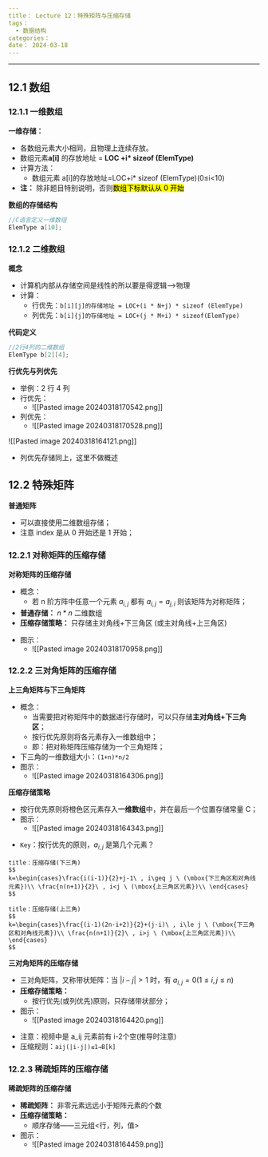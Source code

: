 ```yaml
---
title： Lecture 12：特殊矩阵与压缩存储
tags：
  - 数据结构
categories： 
date： 2024-03-18
---
```

---
## 12.1 数组
### 12.1.1 一维数组
**一维存储：**
- 各数组元素大小相同，且物理上连续存放。
- 数组元素**a[i]** 的存放地址 = **LOC +i\* sizeof (ElemType)**
- 计算方法：
	- 数组元素 a[i]的存放地址=LOC+i* sizeof (ElemType)(0≤i<10)
- **注：** 除非题目特别说明，否则<mark style="background： #FFF3A3A6;">数组下标默认从 0 开始</mark>

**数组的存储结构**
```c
//C语言定义一维数组
ElemType a[10];
```

### 12.1.2 二维数组
**概念**
+ 计算机内部从存储空间是线性的所以要是得逻辑——>物理
+ 计算：
	+ 行优先：`b[i][j]的存储地址 = LOC+(i * N+j) * sizeof (ElemType)` 
	+ 列优先：`b[i]{j]的存储地址 = LOC+(j * M+i) * sizeof(ElemType)`

**代码定义**
```c
//2行4列的二维数组
ElemType b[2][4];
```
**行优先与列优先**
+ 举例：2 行 4 列
+ 行优先： 
	+ ![[Pasted image 20240318170542.png]]
+ 列优先： 
	+ ![[Pasted image 20240318170528.png]]


![[Pasted image 20240318164121.png]]

- 列优先存储同上，这里不做概述

## 12.2 特殊矩阵
**普通矩阵**
+ 可以直接使用二维数组存储；
+ 注意 index 是从 0 开始还是 1 开始；

### 12.2.1 对称矩阵的压缩存储
**对称矩阵的压缩存储**
- 概念：
	- 若 n 阶方阵中任意一个元素 $a_{i,j}$ 都有 $a_{i,j}=a_{j,i}$ 则该矩阵为对称矩阵；
- **普通存储：** $n*n$ 二维数组
- **压缩存储策略：** 只存储主对角线+下三角区 (或主对角线+上三角区)
+ 图示：
	+ ![[Pasted image 20240318170958.png]]

### 12.2.2 三对角矩阵的压缩存储 
**上三角矩阵与下三角矩阵**
+ 概念：
	+ 当需要把对称矩阵中的数据进行存储时，可以只存储**主对角线+下三角区**；
	+ 按行优先原则将各元素存入一维数组中；
	+ 即：把对称矩阵压缩存储为一个三角矩阵；
+ 下三角的一维数组大小：`(1+n)*n/2`
+ 图示：
	+ ![[Pasted image 20240318164306.png]]

**压缩存储策略**
+ 按行优先原则将橙色区元素存入**一维数组**中，并在最后一个位置存储常量 C；
+ 图示：
	+ ![[Pasted image 20240318164343.png]]
- `Key`：按行优先的原则，$a_{i,j}$ 是第几个元素？
 
```ad-col
title：压缩存储(下三角)
$$
k=\begin{cases}\frac{i(i-1)}{2}+j-1\ , i\geq j \ (\mbox{下三角区和对角线元素})\\ \frac{n(n+1)}{2}\ , i<j \ (\mbox{上三角区元素})\\ \end{cases}
$$
```

```ad-col
title：压缩存储(上三角)
$$
k=\begin{cases}\frac{(i-1)(2n-i+2)}{2}+(j-i)\ , i\le j \ (\mbox{下三角区和对角线元素})\\ \frac{n(n+1)}{2}\ , i>j \ (\mbox{上三角区元素})\\ \end{cases}
$$
```


**三对角矩阵的压缩存储**
- 三对角矩阵，又称带状矩阵：当 $|i-j|>1$ 时，有 $a_{i,j}=0 (1\le i,j\le n)$
- **压缩存储策略：**
	- 按行优先(或列优先)原则，只存储带状部分；
- 图示：
	- ![[Pasted image 20240318164420.png]]
+ 注意：视频中是 a_ij 元素前有 i-2个空(推导时注意)
+ 压缩规则：`aij(|i-j|)≤1→B[k] `

### 12.2.3 稀疏矩阵的压缩存储 
**稀疏矩阵的压缩存储**
- **稀疏矩阵：** 非零元素远远小于矩阵元素的个数
- **压缩存储策略：**
	- 顺序存储——三元组<行，列，值>
- 图示： 
	- ![[Pasted image 20240318164459.png]]

